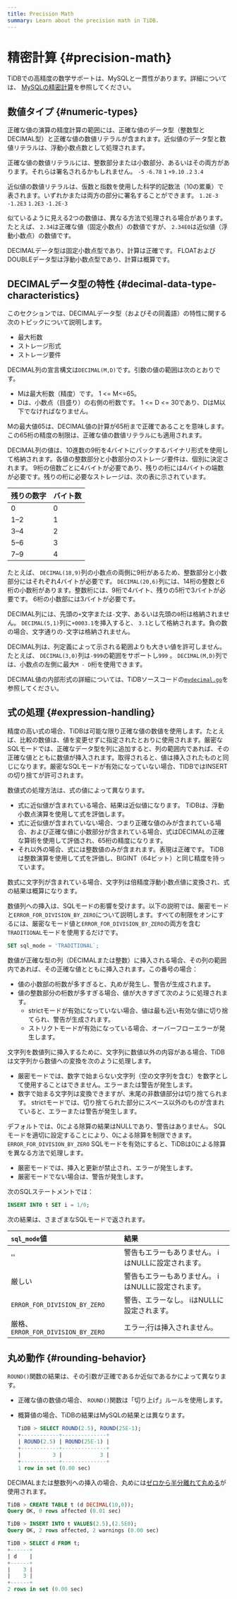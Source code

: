 ```yaml
---
title: Precision Math
summary: Learn about the precision math in TiDB.
---
```


# 精密計算 {#precision-math}

TiDBでの高精度の数学サポートは、MySQLと一貫性があります。詳細については、 [MySQLの精密計算](https://dev.mysql.com/doc/refman/5.7/en/precision-math.html)を参照してください。

## 数値タイプ {#numeric-types}

正確な値の演算の精度計算の範囲には、正確な値のデータ型（整数型とDECIMAL型）と正確な値の数値リテラルが含まれます。近似値のデータ型と数値リテラルは、浮動小数点数として処理されます。

正確な値の数値リテラルには、整数部分または小数部分、あるいはその両方があります。それらは署名されるかもしれません。 `-5` `-6.78` `1` `+9.10` `.2` `3.4`

近似値の数値リテラルは、仮数と指数を使用した科学的記数法（10の累乗）で表されます。いずれかまたは両方の部分に署名することができます。 `1.2E-3` `-1.2E3` `1.2E3` `-1.2E-3`

似ているように見える2つの数値は、異なる方法で処理される場合があります。たとえば、 `2.34`は正確な値（固定小数点）の数値ですが、 `2.34E0`は近似値（浮動小数点）の数値です。

DECIMALデータ型は固定小数点型であり、計算は正確です。 FLOATおよびDOUBLEデータ型は浮動小数点型であり、計算は概算です。

## DECIMALデータ型の特性 {#decimal-data-type-characteristics}

このセクションでは、DECIMALデータ型（およびその同義語）の特性に関する次のトピックについて説明します。

-   最大桁数
-   ストレージ形式
-   ストレージ要件

DECIMAL列の宣言構文は`DECIMAL(M,D)`です。引数の値の範囲は次のとおりです。

-   Mは最大桁数（精度）です。 1 &lt;= M&lt;=65。
-   Dは、小数点（目盛り）の右側の桁数です。 1 &lt;= D &lt;= 30であり、DはM以下でなければなりません。

Mの最大値65は、DECIMAL値の計算が65桁まで正確であることを意味します。この65桁の精度の制限は、正確な値の数値リテラルにも適用されます。

DECIMAL列の値は、10進数の9桁を4バイトにパックするバイナリ形式を使用して格納されます。各値の整数部分と小数部分のストレージ要件は、個別に決定されます。 9桁の倍数ごとに4バイトが必要であり、残りの桁には4バイトの端数が必要です。残りの桁に必要なストレージは、次の表に示されています。

| 残りの数字 | バイト数 |
| ----- | ---- |
| 0     | 0    |
| 1–2   | 1    |
| 3–4   | 2    |
| 5–6   | 3    |
| 7–9   | 4    |

たとえば、 `DECIMAL(18,9)`列の小数点の両側に9桁があるため、整数部分と小数部分にはそれぞれ4バイトが必要です。 `DECIMAL(20,6)`列には、14桁の整数と6桁の小数桁があります。整数桁には、9桁で4バイト、残りの5桁で3バイトが必要です。 6桁の小数部には3バイトが必要です。

DECIMAL列には、先頭の`+`文字または`-`文字、あるいは先頭の`0`桁は格納されません。 `DECIMAL(5,1)`列に`+0003.1`を挿入すると、 `3.1`として格納されます。負の数の場合、文字通りの`-`文字は格納されません。

DECIMAL列は、列定義によって示される範囲よりも大きい値を許可しません。たとえば、 `DECIMAL(3,0)`列は`-999`の範囲をサポートし`999` 。 `DECIMAL(M,D)`列では、小数点の左側に最大`M - D`桁を使用できます。

DECIMAL値の内部形式の詳細については、TiDBソースコードの[`mydecimal.go`](https://github.com/pingcap/tidb/blob/master/types/mydecimal.go)を参照してください。

## 式の処理 {#expression-handling}

精度の高い式の場合、TiDBは可能な限り正確な値の数値を使用します。たとえば、比較の数値は、値を変更せずに指定されたとおりに使用されます。厳密なSQLモードでは、正確なデータ型を列に追加すると、列の範囲内であれば、その正確な値とともに数値が挿入されます。取得されると、値は挿入されたものと同じになります。厳密なSQLモードが有効になっていない場合、TIDBではINSERTの切り捨てが許可されます。

数値式の処理方法は、式の値によって異なります。

-   式に近似値が含まれている場合、結果は近似値になります。 TiDBは、浮動小数点演算を使用して式を評価します。
-   式に近似値が含まれていない場合、つまり正確な値のみが含まれている場合、および正確な値に小数部分が含まれている場合、式はDECIMALの正確な算術を使用して評価され、65桁の精度になります。
-   それ以外の場合、式には整数値のみが含まれます。表現は正確です。 TiDBは整数演算を使用して式を評価し、BIGINT（64ビット）と同じ精度を持っています。

数式に文字列が含まれている場合、文字列は倍精度浮動小数点値に変換され、式の結果は概算になります。

数値列への挿入は、SQLモードの影響を受けます。以下の説明では、厳密モードと`ERROR_FOR_DIVISION_BY_ZERO`について説明します。すべての制限をオンにするには、厳密なモード値と`ERROR_FOR_DIVISION_BY_ZERO`の両方を含む`TRADITIONAL`モードを使用するだけです。

```sql
SET sql_mode = 'TRADITIONAL`;
```

数値が正確な型の列（DECIMALまたは整数）に挿入される場合、その列の範囲内であれば、その正確な値とともに挿入されます。この番号の場合：

-   値の小数部の桁数が多すぎると、丸めが発生し、警告が生成されます。
-   値の整数部分の桁数が多すぎる場合、値が大きすぎて次のように処理されます。
    -   strictモードが有効になっていない場合、値は最も近い有効な値に切り捨てられ、警告が生成されます。
    -   ストリクトモードが有効になっている場合、オーバーフローエラーが発生します。

文字列を数値列に挿入するために、文字列に数値以外の内容がある場合、TiDBは文字列から数値への変換を次のように処理します。

-   厳密モードでは、数字で始まらない文字列（空の文字列を含む）を数字として使用することはできません。エラーまたは警告が発生します。
-   数字で始まる文字列は変換できますが、末尾の非数値部分は切り捨てられます。 strictモードでは、切り捨てられた部分にスペース以外のものが含まれていると、エラーまたは警告が発生します。

デフォルトでは、0による除算の結果はNULLであり、警告はありません。 SQLモードを適切に設定することにより、0による除算を制限できます。 `ERROR_FOR_DIVISION_BY_ZERO` SQLモードを有効にすると、TiDBは0による除算を異なる方法で処理します。

-   厳密モードでは、挿入と更新が禁止され、エラーが発生します。
-   厳密モードでない場合は、警告が発生します。

次のSQLステートメントでは：

```sql
INSERT INTO t SET i = 1/0;
```

次の結果は、さまざまなSQLモードで返されます。

| `sql_mode`値                      | 結果                           |
| :------------------------------- | :--------------------------- |
| &#39;&#39;                       | 警告もエラーもありません。 iはNULLに設定されます。 |
| 厳しい                              | 警告もエラーもありません。 iはNULLに設定されます。 |
| `ERROR_FOR_DIVISION_BY_ZERO`     | 警告、エラーなし。 iはNULLに設定されます。     |
| 厳格、 `ERROR_FOR_DIVISION_BY_ZERO` | エラー;行は挿入されません。               |

## 丸め動作 {#rounding-behavior}

`ROUND()`関数の結果は、その引数が正確であるか近似であるかによって異なります。

-   正確な値の数値の場合、 `ROUND()`関数は「切り上げ」ルールを使用します。
-   概算値の場合、TiDBの結果はMySQLの結果とは異なります。

    ```sql
    TiDB > SELECT ROUND(2.5), ROUND(25E-1);
    +------------+--------------+
    | ROUND(2.5) | ROUND(25E-1) |
    +------------+--------------+
    |          3 |            3 |
    +------------+--------------+
    1 row in set (0.00 sec)
    ```

DECIMALまたは整数列への挿入の場合、丸めには[ゼロから半分離れて丸める](https://en.wikipedia.org/wiki/Rounding#Round_half_away_from_zero)が使用されます。

```sql
TiDB > CREATE TABLE t (d DECIMAL(10,0));
Query OK, 0 rows affected (0.01 sec)

TiDB > INSERT INTO t VALUES(2.5),(2.5E0);
Query OK, 2 rows affected, 2 warnings (0.00 sec)

TiDB > SELECT d FROM t;
+------+
| d    |
+------+
|    3 |
|    3 |
+------+
2 rows in set (0.00 sec)
```
